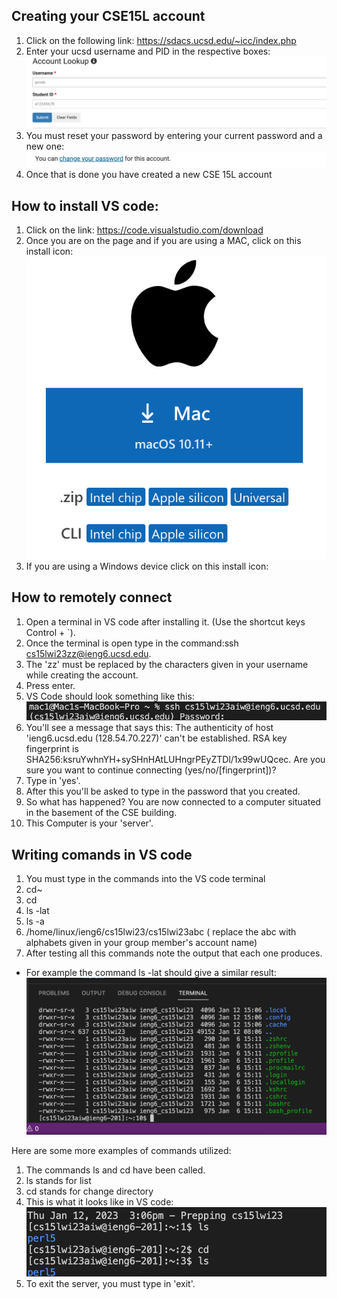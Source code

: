 ## Creating your CSE15L account

1) Click on the following link: https://sdacs.ucsd.edu/~icc/index.php
2) Enter your ucsd username and PID in the respective boxes: ![Image](Screenshot_acount.png)
3) You must reset your password by entering your current password and a new one: ![Image](create_new_account.png)
4) Once that is done you have created a new CSE 15L account

## How to install VS code:
1) Click on the link: https://code.visualstudio.com/download
2) Once you are on the page and if you are using a MAC, click on this install icon: ![Image](apple_install.png)
3) If you are using a Windows device click on this install icon: 

## How to remotely connect
1) Open a terminal in VS code after installing it. (Use the shortcut keys Control + `). 
2) Once the terminal is open type in the command:ssh cs15lwi23zz@ieng6.ucsd.edu. 
3) The 'zz' must be replaced by the characters given in your username while creating the account.
4) Press enter. 
5) VS Code should look something like this: ![Image](ssh.png) 
6) You'll see a message that says this: The authenticity of host 'ieng6.ucsd.edu (128.54.70.227)' can't be established.
RSA key fingerprint is SHA256:ksruYwhnYH+sySHnHAtLUHngrPEyZTDl/1x99wUQcec.
Are you sure you want to continue connecting (yes/no/[fingerprint])? 
6) Type in 'yes'.
7) After this you'll be asked to type in the password that you created. 
8) So what has happened? You are now connected to a computer situated in the basement of the CSE building.
9) This Computer is your 'server'.

## Writing comands in VS code

1) You must type in the commands into the VS code terminal
2) cd~
3) cd
4) ls -lat
5) ls -a 
6) /home/linux/ieng6/cs15lwi23/cs15lwi23abc ( replace the abc with alphabets given in your group member's account name)
7) After testing all this commands note the output that each one produces. 
* For example the command ls -lat should give a similar result: ![Image](commands.png)

Here are some more examples of commands utilized: 
1) The commands ls and cd have been called. 
2) ls stands for list
3) cd stands for change directory
4) This is what it looks like in VS code: ![Image](ls_and_cd.png)
5) To exit the server, you must type in 'exit'.
